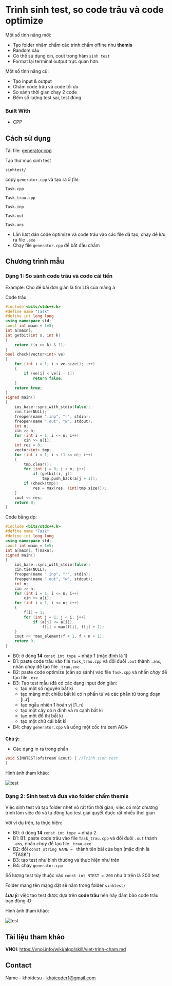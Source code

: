 <!-- PROJECT LOGO -->
<br />

<!-- ABOUT THE PROJECT -->
# Trình sinh test, so code trâu và code optimize

Một số tính năng mới:

* Tạo folder nhăm chấm các trình chấm offine như **themis**
* Random xâu 
* Có thể sử dụng cin, cout trong hàm ```sinh test```
* Format lại terminal output trực quan hơn.

Một số tính năng cũ:

* Tạo input & output
* Chấm code trâu và code tối ưu
* So sánh thời gian chạy 2 code
* Đếm số lượng test sai, test đúng.

### Built With

* CPP

<!-- USAGE EXAMPLES -->
## Cách sử dụng
Tải file: [generator.cpp](https://github.com/khoidesu/CreateTestForCP/blob/9229f9b628e26570cf84a33c278f584eb5efc152/generator.cpp)

Tạo thư mục sinh test

```
sinhtest/
```


copy ```generator.cpp``` và tạo ra *5 file*:

```Task.cpp```

```Task_trau.cpp```

```Task.inp```

```Task.out```

```Task.ans```

* Lần lượt dán code optimize và code trâu vào các file đã tạo, chạy để lưu ra file ```.exe```
* Chạy file ```generator.cpp``` để bắt đầu chấm

<!-- Chương trình mẫu -->
## Chương trình mẫu
### Dạng 1: So sánh code trâu và code cải tiến
Example: Cho đề bài đơn giản là tìm LIS của mảng a

Code trâu:
```cpp
#include <bits/stdc++.h>
#define name "Task"
#define int long long
using namespace std;
const int maxn = 1e5;
int a[maxn];
int getbit(int x, int k)
{
    return ((x >> k) & 1);
}
bool check(vector<int> ve)
{
    for (int i = 1; i < ve.size(); i++)
    {
        if (ve[i] < ve[i - 1])
            return false;
    }
    return true;
}
signed main()
{
    ios_base::sync_with_stdio(false);
    cin.tie(NULL);
    freopen(name ".inp", "r", stdin);
    freopen(name ".out", "w", stdout);
    int n;
    cin >> n;
    for (int i = 1; i <= n; i++)
        cin >> a[i];
    int res = 0;
    vector<int> tmp;
    for (int i = 1; i < (1 << n); i++)
    {
        tmp.clear();
        for (int j = 0; j < n; j++)
            if (getbit(i, j))
                tmp.push_back(a[j + 1]);
        if (check(tmp))
            res = max(res, (int)tmp.size());
    }
    cout << res;
    return 0;
}
```
Code bằng dp:
```cpp
#include <bits/stdc++.h>
#define name "Task"
#define int long long
using namespace std;
const int maxn = 1e5;
int a[maxn], f[maxn];
signed main()
{
    ios_base::sync_with_stdio(false);
    cin.tie(NULL);
    freopen(name ".inp", "r", stdin);
    freopen(name ".out", "w", stdout);
    int n;
    cin >> n;
    for (int i = 1; i <= n; i++)
        cin >> a[i];
    for (int i = 1; i <= n; i++)
    {
        f[i] = 1;
        for (int j = 1; j < i; j++)
            if (a[j] <= a[i])
                f[i] = max(f[i], f[j] + 1);
    }
    cout << *max_element(f + 1, f + n + 1);
    return 0;
}
```

* B0: ở dòng **14** ```const int type =``` nhập 1 (mặc định là 1)
* B1: paste code trâu vào file ```Task_trau.cpp``` và đổi đuôi ```.out``` thành ```.ans```, nhấn *chạy* để tạo file ```_trau.exe```
* B2: paste code optimize (cần so sánh) vào file ```Task.cpp``` và nhấn *chạy* để tạo file ```.exe```
* B3: Tạo test mẫu (đã có các dạng input đơn giản:
  * tạo một số nguyên bất kì
  * tạo mảng một chiều bất kì có n phần tử và các phần tử trong đoạn [l..r]
  * tạo ngẫu nhiên 1 hoán vị [1..n]
  * tạo một cây có n đỉnh và m cạnh bất kì
  * tạo một đồ thị bất kì
  * tạo một chữ cái bất kì
* B4: chạy ```generator.cpp``` và uống một cốc trà xem AC☕

**Chú ý:**

  * Các dạng in ra trong phần
  ```cpp
  void SINHTEST(ofstream &cout) { //Trinh sinh test
  }
  ``` 

Hình ảnh tham khảo:

![test](https://github.com/khoidesu/CreateTestForCP/blob/42d88ec5fec3c08039c7a53402f4bcf953fd4027/github/test_type_1.gif)

### Dạng 2: Sinh test và đưa vào folder chấm themis
Việc sinh test và tạo folder nhét vô rất tốn thời gian, việc có một chương trình làm việc đó và tự động tạo test giải quyết được rất nhiều thời gian

Với ví dụ trên, ta thực hiện:

* B0: ở dòng **14** ```const int type =``` nhập 2
* B1:  B1: paste code trâu vào file ```Task_trau.cpp``` và đổi đuôi ```.out``` thành ```.ans```, nhấn *chạy* để tạo file ```_trau.exe```
* B2: đổi ```const string NAME = ``` thành tên bài của bạn (mặc định là "TASK")
* B3: tạo test như bình thường và thực hiện như trên
* B4: chạy ```generator.cpp```

Số lượng test tùy thuộc vào ```const int NTEST = 200``` như ở trên là 200 test

Folder mang tên mạng đặt sẽ nằm trong folder ```sinhtest/```

***Lưu ý:*** việc tạo test được dựa trên **code trâu** nên hãy đảm bảo code trâu bạn đúng :D

Hình ảnh tham khảo:

![test](https://github.com/khoidesu/CreateTestForCP/blob/42d88ec5fec3c08039c7a53402f4bcf953fd4027/github/test_type_2.png)


<!-- CONTRIBUTING -->
## Tài liệu tham khảo 
**VNOI**: https://vnoi.info/wiki/algo/skill/viet-trinh-cham.md


<!-- CONTACT -->
## Contact

Name - khoidesu - khoicoder1@gmail.com

